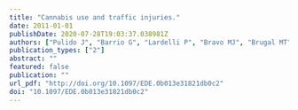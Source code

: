 ```yaml
---
title: "Cannabis use and traffic injuries."
date: 2011-01-01
publishDate: 2020-07-28T19:03:37.038981Z
authors: ["Pulido J", "Barrio G", "Lardelli P", "Bravo MJ", "Brugal MT", "Espelt A", "de la Fuente L", "Pulido J", "Barrio G", "Lardelli P", "Bravo MJ", "Brugal MT", "Espelt A", "de la Fuente L", "Ambrós M", "Belza MJ", "Castellano Y", "Domingo-Salvany A", "Fernández F", "Molist G", "Sanchez-Niubo A", "Santos S", "Sordo L", "Vallejo F", "Itínere Project Group"]
publication_types: ["2"]
abstract: ""
featured: false
publication: ""
url_pdf: "http://doi.org/10.1097/EDE.0b013e31821db0c2"
doi: "10.1097/EDE.0b013e31821db0c2"
---
```


